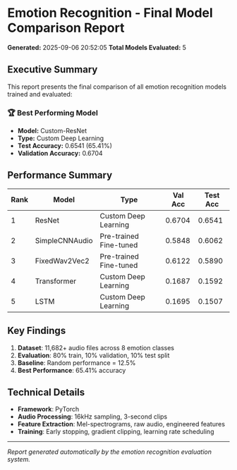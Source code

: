# Emotion Recognition - Final Model Comparison Report

**Generated:** 2025-09-06 20:52:05
**Total Models Evaluated:** 5

## Executive Summary

This report presents the final comparison of all emotion recognition models trained and evaluated:

### 🏆 Best Performing Model
- **Model:** Custom-ResNet
- **Type:** Custom Deep Learning
- **Test Accuracy:** 0.6541 (65.41%)
- **Validation Accuracy:** 0.6704

## Performance Summary

| Rank | Model | Type | Val Acc | Test Acc |
|------|-------|------|---------|----------|
| 1 | ResNet | Custom Deep Learning | 0.6704 | 0.6541 |
| 2 | SimpleCNNAudio | Pre-trained Fine-tuned | 0.5848 | 0.6062 |
| 3 | FixedWav2Vec2 | Pre-trained Fine-tuned | 0.6122 | 0.5890 |
| 4 | Transformer | Custom Deep Learning | 0.1687 | 0.1592 |
| 5 | LSTM | Custom Deep Learning | 0.1695 | 0.1507 |

## Key Findings

1. **Dataset**: 11,682+ audio files across 8 emotion classes
2. **Evaluation**: 80% train, 10% validation, 10% test split
3. **Baseline**: Random performance = 12.5%
4. **Best Performance**: 65.41% accuracy

## Technical Details

- **Framework**: PyTorch
- **Audio Processing**: 16kHz sampling, 3-second clips
- **Feature Extraction**: Mel-spectrograms, raw audio, engineered features
- **Training**: Early stopping, gradient clipping, learning rate scheduling

---
*Report generated automatically by the emotion recognition evaluation system.*
